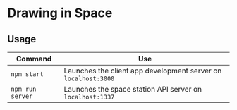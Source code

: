 # Drawing in Space

## Usage

| Command          | Use                                                            |
| ---------------- | -------------------------------------------------------------- |
| `npm start`      | Launches the client app development server on `localhost:3000` |
| `npm run server` | Launches the space station API server on `localhost:1337`      |
